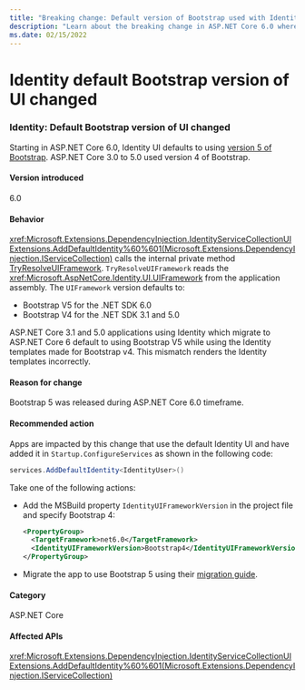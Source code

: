 ```yaml
---
title: "Breaking change: Default version of Bootstrap used with Identity now 5"
description: "Learn about the breaking change in ASP.NET Core 6.0 where the default version of Bootstrap used with Identity changes from 4 to 5."
ms.date: 02/15/2022
---
```

# Identity default Bootstrap version of UI changed

### Identity: Default Bootstrap version of UI changed

Starting in ASP.NET Core 6.0, Identity UI defaults to using [version 5 of Bootstrap](https://getbootstrap.com/docs/5.0/getting-started/introduction/). ASP.NET Core 3.0 to 5.0 used version 4 of Bootstrap.

#### Version introduced

6.0

#### Behavior

<xref:Microsoft.Extensions.DependencyInjection.IdentityServiceCollectionUIExtensions.AddDefaultIdentity%60%601(Microsoft.Extensions.DependencyInjection.IServiceCollection)> calls the internal private method [TryResolveUIFramework](https://github.com/dotnet/aspnetcore/blob/v6.0.2/src/Identity/UI/src/IdentityBuilderUIExtensions.cs#L82-L102). `TryResolveUIFramework` reads the <xref:Microsoft.AspNetCore.Identity.UI.UIFramework> from the application assembly. The `UIFramework` version defaults to:

* Bootstrap V5 for the .NET SDK 6.0
* Bootstrap V4 for the .NET SDK 3.1 and 5.0

ASP.NET Core 3.1 and 5.0 applications using Identity which migrate to ASP.NET Core 6 default to using Bootstrap V5 while using the Identity templates made for Bootstrap v4. This mismatch renders the Identity templates incorrectly.

#### Reason for change

Bootstrap 5 was released during ASP.NET Core 6.0 timeframe.

#### Recommended action

Apps are impacted by this change that use the default Identity UI and have added it in `Startup.ConfigureServices` as shown in the following code:

```csharp
services.AddDefaultIdentity<IdentityUser>()
```

Take one of the following actions:

* Add the MSBuild property `IdentityUIFrameworkVersion` in the project file and specify Bootstrap 4:

  ```xml
  <PropertyGroup>
    <TargetFramework>net6.0</TargetFramework>
    <IdentityUIFrameworkVersion>Bootstrap4</IdentityUIFrameworkVersion>
  </PropertyGroup>
  ```

* Migrate the app to use Bootstrap 5 using their [migration guide](https://getbootstrap.com/docs/5.0/migration/).

#### Category

ASP.NET Core

#### Affected APIs

<xref:Microsoft.Extensions.DependencyInjection.IdentityServiceCollectionUIExtensions.AddDefaultIdentity%60%601(Microsoft.Extensions.DependencyInjection.IServiceCollection)>